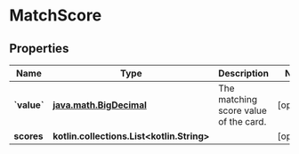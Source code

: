 
# MatchScore

## Properties
Name | Type | Description | Notes
------------ | ------------- | ------------- | -------------
**&#x60;value&#x60;** | [**java.math.BigDecimal**](java.math.BigDecimal.md) | The matching score value of the card. |  [optional]
**scores** | **kotlin.collections.List&lt;kotlin.String&gt;** |  |  [optional]



